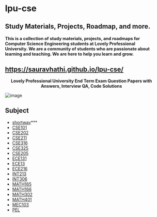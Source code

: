 # lpu-cse

## Study Materials, Projects, Roadmap, and more.

#### This is a collection of study materials, projects, and roadmaps for Computer Science Engineering students at Lovely Professional University. We are a community of students who are passionate about learning and teaching. We are here to help you learn and grow.

## https://sauravhathi.github.io/lpu-cse/
 
**<p align="center">Lovely Professional University End Term Exam Question Papers with Answers, Interview QA, Code Solutions</p>**

![image](https://user-images.githubusercontent.com/61316762/170181414-91c80c68-0154-48ec-8fb5-b7d7de42d7a7.png)

## Subject
- [shortway](https://github.com/sauravhathi/lpu-cse/tree/master/shortway)***
- [CSE101](https://github.com/sauravhathi/lpu-cse/tree/master/cse101)
- [CSE202](https://github.com/sauravhathi/lpu-cse/tree/master/cse202)
- [CSE211](https://github.com/sauravhathi/lpu-cse/tree/master/cse211)
- [CSE316](https://github.com/sauravhathi/lpu-cse/tree/master/cse316)
- [CSE325](https://github.com/sauravhathi/lpu-cse/tree/master/cse325)
- [CSE205](https://github.com/sauravhathi/lpu-cse/tree/master/cse205)
- [ECE131](https://github.com/sauravhathi/lpu-cse/tree/master/ece131)
- [ECE13](https://github.com/sauravhathi/lpu-cse/tree/master/ece213)
- [ECE216](https://github.com/sauravhathi/lpu-cse/tree/master/ece216)
- [INT213](https://github.com/sauravhathi/lpu-cse/tree/master/int213)
- [INT306](https://github.com/sauravhathi/lpu-cse/tree/master/int306)
- [MATH165](https://github.com/sauravhathi/lpu-cse/tree/master/math165)
- [MATH166](https://github.com/sauravhathi/lpu-cse/tree/master/math166)
- [MATH302](https://github.com/sauravhathi/lpu-cse/tree/master/math302)
- [MATH401](https://github.com/sauravhathi/lpu-cse/tree/master/math401)
- [MEC103](https://github.com/sauravhathi/lpu-cse/tree/master/mec103)
- [PEL](https://github.com/sauravhathi/lpu-cse/blob/master/pel%20mcq.docx)
